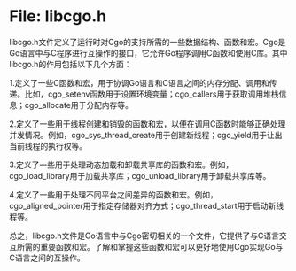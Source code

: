 # File: libcgo.h

libcgo.h文件定义了运行时对Cgo的支持所需的一些数据结构、函数和宏。Cgo是Go语言中与C程序进行互操作的接口，它允许Go程序调用C函数和使用C库。其中libcgo.h的作用包括以下几个方面：

1.定义了一些C函数和宏，用于协调Go语言和C语言之间的内存分配、调用和传递。比如，cgo_setenv函数用于设置环境变量；cgo_callers用于获取调用堆栈信息；cgo_allocate用于分配内存等。

2.定义了一些用于线程创建和销毁的函数和宏，以便在调用C函数时能够正确处理并发情况。例如，cgo_sys_thread_create用于创建新线程；cgo_yield用于让出当前线程的执行权等。

3.定义了一些用于处理动态加载和卸载共享库的函数和宏。例如，cgo_load_library用于加载共享库；cgo_unload_library用于卸载共享库等。

4.定义了一些用于处理不同平台之间差异的函数和宏。例如，cgo_aligned_pointer用于指定存储器对齐方式；cgo_thread_start用于启动新线程等。

总之，libcgo.h文件是Go语言中与Cgo密切相关的一个文件，它提供了与C语言交互所需的重要函数和宏。了解和掌握这些函数和宏可以更好地使用Cgo实现Go与C语言之间的互操作。

